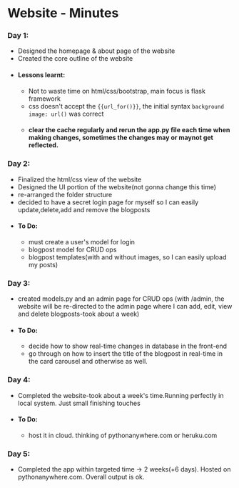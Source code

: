 # Website - Minutes

### Day 1:
  - Designed the homepage & about page of the website
  - Created the core outline of the website
  - #### Lessons learnt:
    - Not to waste time on html/css/bootstrap, main focus is flask framework
    - css doesn't accept the `{{url_for()}}`, the initial syntax `background image: url()` was correct
    - #### clear the cache regularly and rerun the app.py file each time when making changes, sometimes the changes may or maynot get reflected.

### Day 2:
  - Finalized the html/css view of the website
  - Designed the UI portion of the website(not gonna change this time)
  - re-arranged the folder structure 
  - decided to have a secret login page for myself so I can easily update,delete,add and remove the blogposts
  - #### To Do:
    - must create a user's model for login 
    - blogpost model for CRUD ops 
    - blogpost templates(with and without images, so I can easily upload my posts)
    
### Day 3:
  - created models.py and an admin page for CRUD ops (with /admin, the website will be re-directed to the admin page where I can 
    add, edit, view and delete blogposts-took about a week)
  - #### To Do:
    - decide how to show real-time changes in database in the front-end
    - go through on how to insert the title of the blogpost in real-time in the card carousel and otherwise as well.
    
### Day 4:
  - Completed the website-took about a week's time.Running perfectly in local system. Just small finishing touches
  - #### To Do:
    - host it in cloud. thinking of pythonanywhere.com or heruku.com
    
### Day 5: 
  - Completed the app within targeted time -> 2 weeks(+6 days). Hosted on pythonanywhere.com. Overall output is ok. 
      
